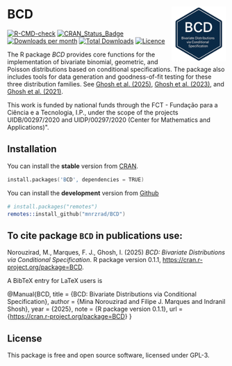 # BCD <img src="man/figures/logo.png" align="right" width="25%"/>

[![R-CMD-check](https://github.com/mnrzrad/BCD/actions/workflows/R-CMD-check.yaml/badge.svg)](https://github.com/mnrzrad/BCD/actions/workflows/R-CMD-check.yaml)
[![CRAN_Status_Badge](https://www.r-pkg.org/badges/version/BCD)](https://cran.r-project.org/package=BCD)
[![Downloads per
month](https://cranlogs.r-pkg.org/badges/BCD)](https://cran.r-project.org/package=BCD)
[![Total
Downloads](https://cranlogs.r-pkg.org/badges/grand-total/BCD)](https://cran.r-project.org/package=BCD)
[![Licence](https://img.shields.io/badge/licence-GPL--3-blue.svg)](https://www.gnu.org/licenses/gpl-3.0.en.html)

The R package *BCD* provides core functions for the implementation of bivariate binomial, geometric, and Poisson distributions based on conditional specifications. The package also includes tools for data generation and goodness-of-fit testing for these three distribution families. See [Ghosh et al. (2025)](https://www.tandfonline.com/doi/full/10.1080/03610926.2024.2315294), [Ghosh et al. (2023)](https://www.tandfonline.com/doi/full/10.1080/03610918.2021.2004419), and [Ghosh et al. (2021)](https://www.tandfonline.com/doi/full/10.1080/02664763.2020.1793307).

This work is funded by national funds through the FCT - Fundação para a
Ciência e a Tecnologia, I.P., under the scope of the projects
UIDB/00297/2020 and UIDP/00297/2020 (Center for Mathematics and
Applications)".

## Installation

You can install the **stable** version from
[CRAN](https://cran.r-project.org/package=BCD).

``` s
install.packages('BCD', dependencies = TRUE)
```

You can install the **development** version from
[Github](https://github.com/mnrzrad/BCD)

``` s
# install.packages("remotes")
remotes::install_github("mnrzrad/BCD")
```

## To cite package `BCD` in publications use:

Norouzirad, M., Marques, F. J., Ghosh, I. (2025) *BCD: Bivariate Distributions via Conditional Specification*. R package version 0.1.1,
<https://cran.r-project.org/package=BCD>.

A BibTeX entry for LaTeX users is

@Manual{BCD, 
title = {BCD: Bivariate Distributions via Conditional Specification},
author = {Mina Norouzirad and Filipe J. Marques and Indranil Shosh},
year = {2025}, 
note = {R package version 0.1.1},
url = {<https://cran.r-project.org/package=BCD>} }

## License

This package is free and open source software, licensed under GPL-3.
